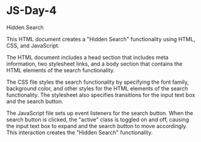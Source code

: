 # JS-Day-4
Hidden Search

This HTML document creates a "Hidden Search" functionality using HTML, CSS, and JavaScript.

The HTML document includes a head section that includes meta information, two stylesheet links, and a body section that contains the HTML elements of the search functionality.

The CSS file styles the search functionality by specifying the font family, background color, and other styles for the HTML elements of the search functionality. The stylesheet also specifies transitions for the input text box and the search button.

The JavaScript file sets up event listeners for the search button. When the search button is clicked, the "active" class is toggled on and off, causing the input text box to expand and the search button to move accordingly. This interaction creates the "Hidden Search" functionality.
